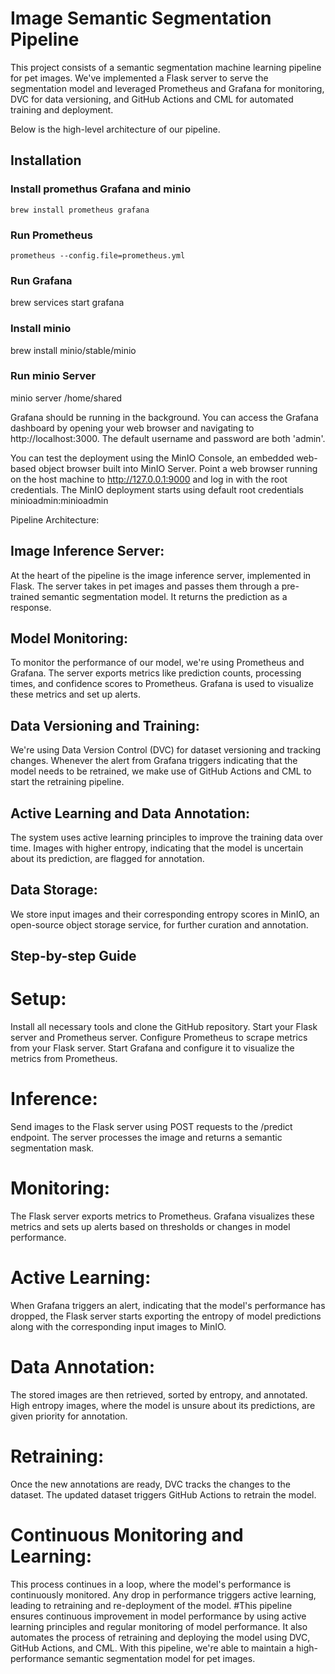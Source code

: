 # Image Semantic Segmentation Pipeline

This project consists of a semantic segmentation machine learning pipeline for pet images. We've implemented a Flask server to serve the segmentation model and leveraged Prometheus and Grafana for monitoring, DVC for data versioning, and GitHub Actions and CML for automated training and deployment.

Below is the high-level architecture of our pipeline.

## Installation


### Install promethus Grafana and minio

```
brew install prometheus grafana

```

### Run Prometheus

```
prometheus --config.file=prometheus.yml

```

### Run Grafana

brew services start grafana

### Install minio

brew install minio/stable/minio

### Run minio Server

minio server /home/shared

Grafana should be running in the background. You can access the Grafana dashboard by opening your web browser and navigating to http://localhost:3000. The default username and password are both 'admin'.

You can test the deployment using the MinIO Console, an embedded web-based object browser built into MinIO Server. Point a web browser running on the host machine to http://127.0.0.1:9000 and log in with the root credentials. The MinIO deployment starts using default root credentials minioadmin:minioadmin



Pipeline Architecture:

## Image Inference Server:
At the heart of the pipeline is the image inference server, implemented in Flask. The server takes in pet images and passes them through a pre-trained semantic segmentation model. It returns the prediction as a response.
## Model Monitoring:
To monitor the performance of our model, we're using Prometheus and Grafana. The server exports metrics like prediction counts, processing times, and confidence scores to Prometheus. Grafana is used to visualize these metrics and set up alerts.
## Data Versioning and Training:
We're using Data Version Control (DVC) for dataset versioning and tracking changes. Whenever the alert from Grafana triggers indicating that the model needs to be retrained, we make use of GitHub Actions and CML to start the retraining pipeline.
## Active Learning and Data Annotation:
The system uses active learning principles to improve the training data over time. Images with higher entropy, indicating that the model is uncertain about its prediction, are flagged for annotation.
## Data Storage:
We store input images and their corresponding entropy scores in MinIO, an open-source object storage service, for further curation and annotation.


## Step-by-step Guide

# Setup:
Install all necessary tools and clone the GitHub repository. Start your Flask server and Prometheus server. Configure Prometheus to scrape metrics from your Flask server. Start Grafana and configure it to visualize the metrics from Prometheus.
# Inference:
Send images to the Flask server using POST requests to the /predict endpoint. The server processes the image and returns a semantic segmentation mask.
# Monitoring:
The Flask server exports metrics to Prometheus. Grafana visualizes these metrics and sets up alerts based on thresholds or changes in model performance.
# Active Learning:
When Grafana triggers an alert, indicating that the model's performance has dropped, the Flask server starts exporting the entropy of model predictions along with the corresponding input images to MinIO.
# Data Annotation:
The stored images are then retrieved, sorted by entropy, and annotated. High entropy images, where the model is unsure about its predictions, are given priority for annotation.
# Retraining:
Once the new annotations are ready, DVC tracks the changes to the dataset. The updated dataset triggers GitHub Actions to retrain the model.
# Continuous Monitoring and Learning:
This process continues in a loop, where the model's performance is continuously monitored. Any drop in performance triggers active learning, leading to retraining and re-deployment of the model.
#This pipeline ensures continuous improvement in model performance by using active learning principles and regular monitoring of model performance. It also automates the process of retraining and deploying the model using DVC, GitHub Actions, and CML. With this pipeline, we're able to maintain a high-performance semantic segmentation model for pet images.

